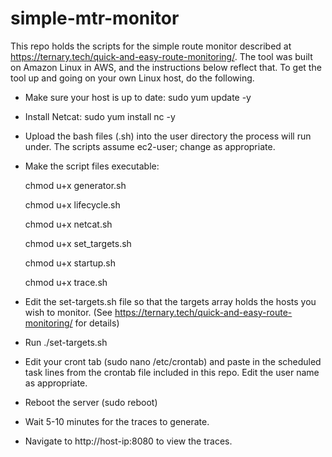 # simple-mtr-monitor
This repo holds the scripts for the simple route monitor described at https://ternary.tech/quick-and-easy-route-monitoring/. The tool was built on Amazon Linux in AWS, 
and the instructions below reflect that. To get the tool up and going on your own Linux host, do the following.

* Make sure your host is up to date: sudo yum update -y
* Install Netcat: sudo yum install nc -y
* Upload the bash files (.sh) into the user directory the process will run under. The scripts assume ec2-user; change as appropriate.
* Make the script files executable:

	 chmod u+x generator.sh
	 
	 chmod u+x lifecycle.sh
	 
	 chmod u+x netcat.sh
	 
	 chmod u+x set_targets.sh
	 
	 chmod u+x startup.sh
	 
	 chmod u+x trace.sh
  
* Edit the set-targets.sh file so that the targets array holds the hosts you wish to monitor. (See https://ternary.tech/quick-and-easy-route-monitoring/ for details)
* Run ./set-targets.sh
* Edit your cront tab (sudo nano /etc/crontab) and paste in the scheduled task lines from the crontab file included in this repo. Edit the user name as appropriate.
* Reboot the server (sudo reboot)
* Wait 5-10 minutes for the traces to generate.
* Navigate to http://host-ip:8080 to view the traces.
